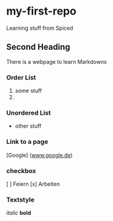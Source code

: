 # my-first-repo
Learning stuff from Spiced

## Second Heading
There is a webpage to learn Markdowns

### Order List
1. some stuff
2.

### Unordered List
- other stuff

### Link to a page
[Google] (www.google.de)

### checkbox
[ ] Feiern
[x] Arbeiten

### Textstyle
*italic*
**bold**
